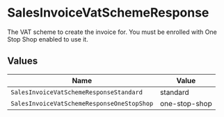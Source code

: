 # SalesInvoiceVatSchemeResponse

The VAT scheme to create the invoice for. You must be enrolled with One Stop Shop enabled to use it.


## Values

| Name                                       | Value                                      |
| ------------------------------------------ | ------------------------------------------ |
| `SalesInvoiceVatSchemeResponseStandard`    | standard                                   |
| `SalesInvoiceVatSchemeResponseOneStopShop` | one-stop-shop                              |